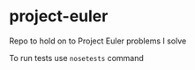 # project-euler
Repo to hold on to Project Euler problems I solve

To run tests use `nosetests` command
